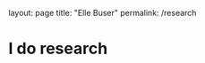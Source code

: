 layout: page
title: "Elle Buser"
permalink: /research

<head>
      <meta charset = "utf-8">
      <title> Research </title>
    </head>
    <body>

   <h1> I do research </h1>

</body>
